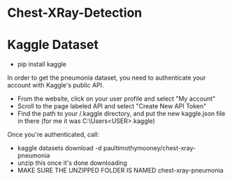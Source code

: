 # Chest-XRay-Detection

# Kaggle Dataset

 - pip install kaggle

In order to get the pneumonia dataset, you need to authenticate your account with Kaggle's public API.
 - From the website, click on your user profile and select "My account"
 - Scroll to the page labeled API and select "Create New API Token"
 - Find the path to your /.kaggle directory, and put the new kaggle.json file in there
    (for me it was C:\Users\<USER>\.kaggle\)

Once you're authenticated, call:
 - kaggle datasets download -d paultimothymooney/chest-xray-pneumonia
 - unzip this once it's done downloading
 - MAKE SURE THE UNZIPPED FOLDER IS NAMED chest-xray-pneumonia